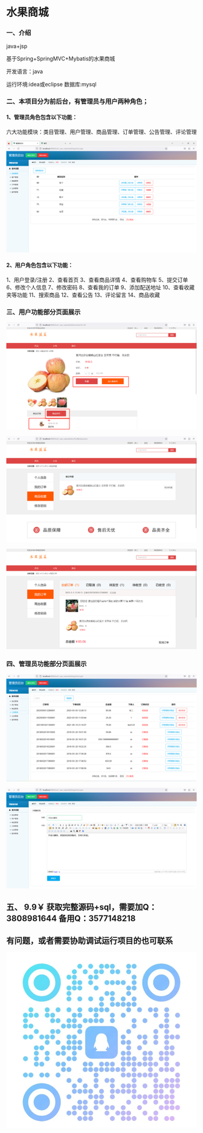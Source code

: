 # 水果商城

### 一、介绍

java+jsp

基于Spring+SpringMVC+Mybatis的水果商城

开发语言：java

运行环境:idea或eclipse 数据库:mysql

### 二、本项目分为前后台，有管理员与用户两种角色；

#### 1、管理员角色包含以下功能：

六大功能模块：类目管理、用户管理、商品管理、订单管理、公告管理、评论管理

![img_1.png](imgs/img_1.png)

#### 2、用户角色包含以下功能：

1、用户登录/注册 2、查看首页 3、查看商品详情 4、查看购物车 5、提交订单 6、修改个人信息 7、修改密码 8、查看我的订单 9、添加配送地址 10、查看收藏夹等功能 11、搜索商品 12、查看公告 13、评论留言 14、商品收藏

### 三、用户功能部分页面展示

![img_2.png](imgs/img_2.png)

![img_3.png](imgs/img_3.png)

![img_4.png](imgs/img_4.png)

### 四、管理员功能部分页面展示

![img_6.png](imgs/img_6.png)

![img_7.png](imgs/img_7.png)

## 五、 9.9￥ 获取完整源码+sql，需要加Q：3808981644 备用Q：3577148218
## 有问题，或者需要协助调试运行项目的也可联系

![img.png](img.png)
